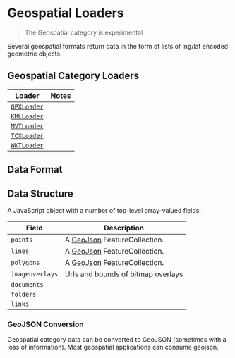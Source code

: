 # Geospatial Loaders

> The Geospatial category is experimental

Several geospatial formats return data in the form of lists of lng/lat encoded geometric objects.

## Geospatial Category Loaders

| Loader                                                   | Notes |
| -------------------------------------------------------- | ----- |
| [`GPXLoader`](modules/kml/docs/api-reference/gpx-loader) |       |
| [`KMLLoader`](modules/kml/docs/api-reference/kml-loader) |       |
| [`MVTLoader`](modules/mvt/docs/api-reference/mvt-loader) |       |
| [`TCXLoader`](modules/kml/docs/api-reference/tcx-loader) |       |
| [`WKTLoader`](modules/wkt/docs/api-reference/wkt-loader) |       |

## Data Format

## Data Structure

A JavaScript object with a number of top-level array-valued fields:

| Field           | Description                                          |
| --------------- | ---------------------------------------------------- |
| `points`        | A [GeoJson](https://geojson.org/) FeatureCollection. |
| `lines`         | A [GeoJson](https://geojson.org/) FeatureCollection. |
| `polygons`      | A [GeoJson](https://geojson.org/) FeatureCollection. |
| `imageoverlays` | Urls and bounds of bitmap overlays                   |
| `documents`     |                                                      |
| `folders`       |                                                      |
| `links`         |                                                      |

### GeoJSON Conversion

Geospatial category data can be converted to GeoJSON (sometimes with a loss of information). Most geospatial applications can consume geojson.
